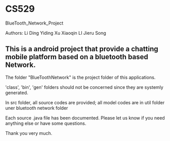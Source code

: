 # CS529
BlueTooth_Network_Project

Authors:
Li Ding
Yiding Xu
Xiaoqin LI
Jieru Song

## This is a android project that provide a chatting mobile platform based on a bluetooth based Network.

The folder "BlueToothNetwork" is the project folder of this applications.

'class', 'bin', 'gen' folders should not be concerned since they are systemly generated.

In src folder, all source codes are provided; all model codes are in util folder uner bluetooth network folder

Each source .java file has been documented. 
Please let us know if you need anything else or have some questions.

Thank you very much.



